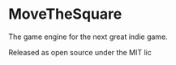 MoveTheSquare
=============

The game engine for the next great indie game.

Released as open source under the MIT lic